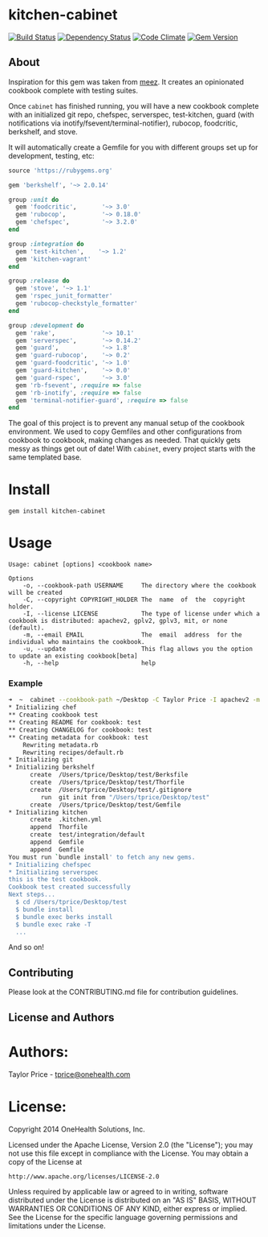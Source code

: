 kitchen-cabinet
===============
[![Build Status](https://travis-ci.org/onehealth/kitchen-cabinet.png)](https://travis-ci.org/onehealth/kitchen-cabinet) [![Dependency Status](https://gemnasium.com/onehealth/kitchen-cabinet.png)](https://gemnasium.com/onehealth/kitchen-cabinet) [![Code Climate](https://codeclimate.com/github/onehealth/kitchen-cabinet.png)](https://codeclimate.com/github/onehealth/kitchen-cabinet) [![Gem Version](https://badge.fury.io/rb/kitchen-cabinet.png)](http://badge.fury.io/rb/kitchen-cabinet)

About
-----

Inspiration for this gem was taken from [meez](https://github.com/paulczar/meez). It creates an opinionated cookbook complete with testing suites.

Once `cabinet` has finished running, you will have a new cookbook complete with an initialized git repo, chefspec, serverspec, test-kitchen, guard (with notifications via inotify/fsevent/terminal-notifier), rubocop, foodcritic, berkshelf, and stove.

It will automatically create a Gemfile for you with different groups set up for development, testing, etc:

`````` ruby
source 'https://rubygems.org'

gem 'berkshelf', '~> 2.0.14'

group :unit do
  gem 'foodcritic',       '~> 3.0'
  gem 'rubocop',          '~> 0.18.0'
  gem 'chefspec',         '~> 3.2.0'
end

group :integration do
  gem 'test-kitchen',    '~> 1.2'
  gem 'kitchen-vagrant'
end

group :release do
  gem 'stove', '~> 1.1'
  gem 'rspec_junit_formatter'
  gem 'rubocop-checkstyle_formatter'
end

group :development do
  gem 'rake',			  '~> 10.1'
  gem 'serverspec',       '~> 0.14.2'
  gem 'guard',            '~> 1.8'
  gem 'guard-rubocop',    '~> 0.2'
  gem 'guard-foodcritic', '~> 1.0'
  gem 'guard-kitchen',    '~> 0.0'
  gem 'guard-rspec',      '~> 3.0'
  gem 'rb-fsevent', :require => false
  gem 'rb-inotify', :require => false
  gem 'terminal-notifier-guard', :require => false
end
``````

The goal of this project is to prevent any manual setup of the cookbook environment. We used to copy Gemfiles and other configurations from cookbook to cookbook, making changes as needed. That quickly gets messy as things get out of date! With `cabinet`, every project starts with the same templated base.

Install
=======

`gem install kitchen-cabinet`

Usage
=====

```
Usage: cabinet [options] <cookbook name>

Options
    -o, --cookbook-path USERNAME     The directory where the cookbook will be created
    -C, --copyright COPYRIGHT_HOLDER The  name  of  the  copyright holder.
    -I, --license LICENSE            The type of license under which a cookbook is distributed: apachev2, gplv2, gplv3, mit, or none (default).
    -m, --email EMAIL                The  email  address  for the individual who maintains the cookbook.
	-u, --update				  	 This flag allows you the option to update an existing cookbook[beta]
    -h, --help                       help
```

### Example

`````` bash
➜  ~  cabinet --cookbook-path ~/Desktop -C Taylor Price -I apachev2 -m tprice@onehealth.com test
* Initializing chef
** Creating cookbook test
** Creating README for cookbook: test
** Creating CHANGELOG for cookbook: test
** Creating metadata for cookbook: test
	Rewriting metadata.rb
	Rewriting recipes/default.rb
* Initializing git
* Initializing berkshelf
      create  /Users/tprice/Desktop/test/Berksfile
      create  /Users/tprice/Desktop/test/Thorfile
      create  /Users/tprice/Desktop/test/.gitignore
         run  git init from "/Users/tprice/Desktop/test"
      create  /Users/tprice/Desktop/test/Gemfile
* Initializing kitchen
      create  .kitchen.yml
      append  Thorfile
      create  test/integration/default
      append  Gemfile
      append  Gemfile
You must run `bundle install' to fetch any new gems.
* Initializing chefspec
* Initializing serverspec
this is the test cookbook.
Cookbook test created successfully
Next steps...
  $ cd /Users/tprice/Desktop/test
  $ bundle install
  $ bundle exec berks install
  $ bundle exec rake -T
  ...
``````

And so on!

Contributing
-------------------
Please look at the CONTRIBUTING.md file for contribution guidelines.

License and Authors
-------------------

Authors:
========

Taylor Price - tprice@onehealth.com 

License:
========

Copyright 2014 OneHealth Solutions, Inc.

Licensed under the Apache License, Version 2.0 (the "License");
you may not use this file except in compliance with the License.
You may obtain a copy of the License at

    http://www.apache.org/licenses/LICENSE-2.0

Unless required by applicable law or agreed to in writing, software
distributed under the License is distributed on an "AS IS" BASIS,
WITHOUT WARRANTIES OR CONDITIONS OF ANY KIND, either express or implied.
See the License for the specific language governing permissions and
limitations under the License.
